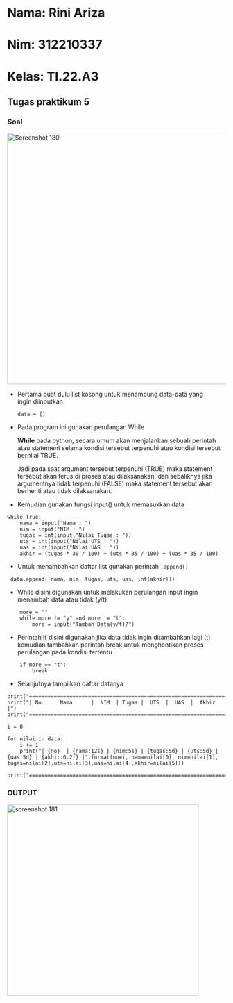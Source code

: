 # Nama: Rini Ariza
# Nim: 312210337
# Kelas: TI.22.A3

## Tugas praktikum 5
### Soal

<img width="579" alt="Screenshot 180" src="https://user-images.githubusercontent.com/115542704/202370020-187d2651-fd02-4dbf-b415-670ad56cbbbf.png">

- Pertama buat dulu list kosong untuk menampung data-data yang ingin diinputkan

  `data = []`

- Pada program ini gunakan perulangan While

  **While** pada python, secara umum akan menjalankan sebuah perintah atau statement selama kondisi tersebut terpenuhi atau kondisi tersebut bernilai TRUE.

    Jadi pada saat argument tersebut terpenuhi (TRUE) maka statement tersebut akan terus di proses atau dilaksanakan, dan sebaliknya jika argumentnya tidak terpenuhi   (FALSE) maka statement tersebut akan berhenti atau tidak dilaksanakan.

- Kemudian gunakan fungsi input() untuk memasukkan data

```
while True:
    nama = input("Nama : ")
    nim = input("NIM : ")
    tugas = int(input("Nilai Tugas : "))
    uts = int(input("Nilai UTS : "))
    uas = int(input("Nilai UAS : "))
    akhir = (tugas * 30 / 100) + (uts * 35 / 100) + (uas * 35 / 100)
```
    
- Untuk menambahkan daftar list gunakan perintah `.append()`

```
 data.append([nama, nim, tugas, uts, uas, int(akhir)])
```

- While disini digunakan untuk melakukan perulangan input ingin menambah data atau tidak (y/t)

```
    more = ""
    while more != "y" and more != "t":
        more = input("Tambah Data(y/t)?")
```

- Perintah if disini digunakan jika data tidak ingin ditambahkan lagi (t) kemudian tambahkan perintah break untuk menghentikan proses perulangan pada kondisi tertentu

```
    if more == "t":
        break
```

- Selanjutnya tampilkan daftar datanya

```
print("==================================================================")
print("| No |    Nama      |  NIM  | Tugas |  UTS  |  UAS  |  Akhir |")
print("==================================================================")

i = 0

for nilai in data:
    i += 1
    print("| {no}  | {nama:12s} | {nim:5s} | {tugas:5d} | {uts:5d} | {uas:5d} | {akhir:6.2f} |".format(no=i, nama=nilai[0], nim=nilai[1], tugas=nilai[2],uts=nilai[3],uas=nilai[4],akhir=nilai[5]))

print("==================================================================")
```

### OUTPUT

<img width="441" alt="screenshot 181" src="https://user-images.githubusercontent.com/115542704/202617912-3db0b820-e688-4218-a57e-b3f941e276f7.png">
